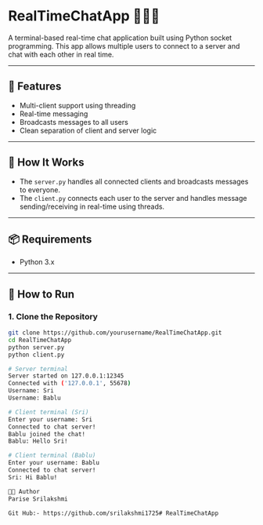 # RealTimeChatApp 🧑‍💻💬

A terminal-based real-time chat application built using Python socket programming. This app allows multiple users to connect to a server and chat with each other in real time.

---

## 🚀 Features

- Multi-client support using threading
- Real-time messaging
- Broadcasts messages to all users
- Clean separation of client and server logic

---

## 🧠 How It Works

- The `server.py` handles all connected clients and broadcasts messages to everyone.
- The `client.py` connects each user to the server and handles message sending/receiving in real-time using threads.

---

## 📦 Requirements

- Python 3.x

---

## 🔧 How to Run

### 1. Clone the Repository
```bash
git clone https://github.com/yourusername/RealTimeChatApp.git
cd RealTimeChatApp
python server.py
python client.py

# Server terminal
Server started on 127.0.0.1:12345
Connected with ('127.0.0.1', 55678)
Username: Sri
Username: Bablu

# Client terminal (Sri)
Enter your username: Sri
Connected to chat server!
Bablu joined the chat!
Bablu: Hello Sri!

# Client terminal (Bablu)
Enter your username: Bablu
Connected to chat server!
Sri: Hi Bablu!

👨‍💻 Author
Parise Srilakshmi

Git Hub:- https://github.com/srilakshmi1725# RealTimeChatApp
